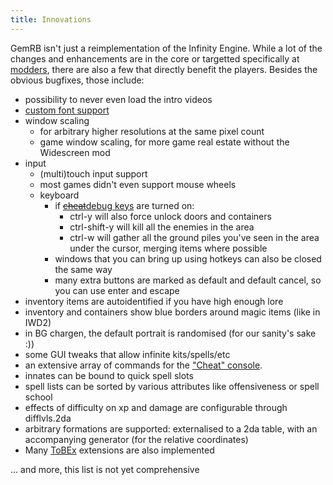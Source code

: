 ```yaml
---
title: Innovations
---
```


GemRB isn't just a reimplementation of the Infinity Engine. While a lot of the changes
and enhancements are in the core or targetted specifically at
[modders](Modding.md), there are also a few that directly benefit
the players. Besides the obvious bugfixes, those include:

  - possibility to never even load the intro videos
  - [custom font support](Fonts.md)
  - window scaling
    - for arbitrary higher resolutions at the same pixel count
    - game window scaling, for more game real estate without the Widescreen mod
  - input
      - (multi)touch input support
      - most games didn't even support mouse wheels
      - keyboard
          - if [~~cheat~~debug keys](Cheats.md) are turned on:
              - ctrl-y will also force unlock doors and containers
              - ctrl-shift-y will kill all the enemies in the area
              - ctrl-w will gather all the ground piles you've seen in
                the area under the cursor, merging items where possible 
          - windows that you can bring up using hotkeys can also be
            closed the same way
          - many extra buttons are marked as default and default cancel,
            so you can use enter and escape
  - inventory items are autoidentified if you have high enough lore
  - inventory and containers show blue borders around magic items (like
    in IWD2)
  - in BG chargen, the default portrait is randomised (for our sanity's
    sake :))
  - some GUI tweaks that allow infinite kits/spells/etc
  - an extensive array of commands for the ["Cheat" console](Cheats.md).
  - innates can be bound to quick spell slots
  - spell lists can be sorted by various attributes like offensiveness
    or spell school
  - effects of difficulty on xp and damage are configurable through
    difflvls.2da
  - arbitrary formations are supported: externalised to a 2da table, with an
    accompanying generator (for the relative coordinates)
  - Many [ToBEx](ToBEx.md) extensions are also implemented
  
... and more, this list is not yet comprehensive
